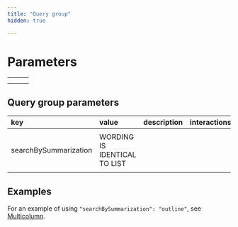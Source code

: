 ```yaml
---
title: "Query group"
hidden: true

---
```





Parameters
=====



|      |      |      |
| :--- | :--- | :--- |
|      |      |      |
|      |      |      |

## Query group parameters



| key                   | value                        | description | interactions |
| :-------------------- | :--------------------------- | :---------- | ------------ |
|                       |                              |             |              |
| searchBySummarization | WORDING IS IDENTICAL TO LIST |             |              |
|                       |                              |             |              |

## Examples

For an example of using `"searchBySummarization": "outline"`, see [Multicolumn](doc:multicolumn#examples).
